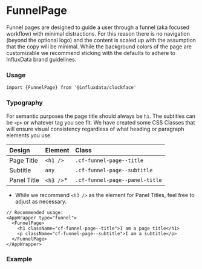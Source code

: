 # FunnelPage

Funnel pages are designed to guide a user through a funnel (aka focused workflow) with minimal distractions. For this reason there is no navigation (beyond the optional logo) and the content is scaled up with the assumption that the copy will be minimal. While the background colors of the page are customizable we recommend sticking with the defaults to adhere to InfluxData brand guidelines.

### Usage

```tsx
import {FunnelPage} from '@influxdata/clockface'
```

### Typography

For semantic purposes the page title should always be `h1`. The subtitles can be `<p>` or whatever tag you see fit. We have created some CSS Classes that will ensure visual consistency regardless of what heading or paragraph elements you use.

| Design | Element | Class |
|:------------|:--------|:------|
| Page Title | `<h1 />` | `.cf-funnel-page--title` |
| Subtitle | `any` | `.cf-funnel-page--subtitle` |
| Panel Title | `<h3 />`* | `.cf-funnel-page--panel-title` |

* While we recommend `<h3 />` as the element for Panel Titles, feel free to adjust as necessary.

```tsx
// Recommended usage:
<AppWrapper type="funnel">
  <FunnelPage>
    <h1 className="cf-funnel-page--title">I am a page title</h1>
    <p className="cf-funnel-page--subtitle">I am a subtitle</p>
  </FunnelPage>
</AppWrapper>
```

### Example

<!-- STORY -->

<!-- STORY HIDE START -->

<!-- STORY HIDE END -->

<!-- PROPS -->

